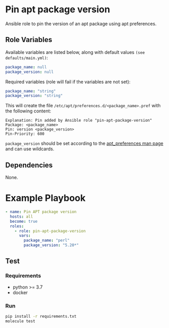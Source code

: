 # Pin apt package version
Ansible role to pin the version of an apt package using apt preferences.

## Role Variables
Available variables are listed below, along with default values `(see defaults/main.yml)`:
```yaml
package_name: null
package_version: null
```
Required variables (role will fail if the variables are not set):
```yaml
package_name: "string"
package_version: "string"
```
This will create the file `/etc/apt/preferences.d/<package_name>.pref` with the following content:
```
Explanation: Pin added by Ansible role "pin-apt-package-version"
Package: <package_name>
Pin: version <package_version>
Pin-Priority: 600
```
`package_version` should be set according to the [apt_preferences man page](http://manpages.ubuntu.com/manpages/bionic/man5/apt_preferences.5.html) and can use wildcards.

## Dependencies
None.

# Example Playbook
```yaml
- name: Pin APT package version
  hosts: all
  become: true
  roles:
    - role: pin-apt-package-version
      vars:
        package_name: "perl"
        package_version: "5.20*"
```

## Test
### Requirements
- python >= 3.7
- docker

### Run
```bash
pip install -r requirements.txt
molecule test
```
